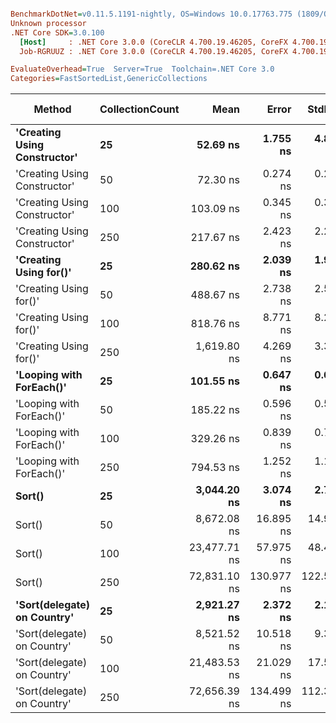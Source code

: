 ``` ini

BenchmarkDotNet=v0.11.5.1191-nightly, OS=Windows 10.0.17763.775 (1809/October2018Update/Redstone5)
Unknown processor
.NET Core SDK=3.0.100
  [Host]     : .NET Core 3.0.0 (CoreCLR 4.700.19.46205, CoreFX 4.700.19.46214), X64 RyuJIT
  Job-RGRUUZ : .NET Core 3.0.0 (CoreCLR 4.700.19.46205, CoreFX 4.700.19.46214), X64 RyuJIT

EvaluateOverhead=True  Server=True  Toolchain=.NET Core 3.0  
Categories=FastSortedList,GenericCollections  

```
|                       Method | CollectionCount |         Mean |      Error |     StdDev |       Median |  Gen 0 |  Gen 1 | Gen 2 | Allocated |
|----------------------------- |---------------- |-------------:|-----------:|-----------:|-------------:|-------:|-------:|------:|----------:|
| **&#39;Creating Using Constructor&#39;** |              **25** |     **52.69 ns** |   **1.755 ns** |   **4.833 ns** |     **50.23 ns** | **0.0284** |      **-** |     **-** |     **264 B** |
| &#39;Creating Using Constructor&#39; |              50 |     72.30 ns |   0.274 ns |   0.256 ns |     72.28 ns | 0.0494 |      - |     - |     456 B |
| &#39;Creating Using Constructor&#39; |             100 |    103.09 ns |   0.345 ns |   0.306 ns |    103.11 ns | 0.0917 | 0.0001 |     - |     856 B |
| &#39;Creating Using Constructor&#39; |             250 |    217.67 ns |   2.423 ns |   2.266 ns |    218.42 ns | 0.2248 | 0.0010 |     - |    2064 B |
|       **&#39;Creating Using for()&#39;** |              **25** |    **280.62 ns** |   **2.039 ns** |   **1.907 ns** |    **280.16 ns** | **0.0753** |      **-** |     **-** |     **704 B** |
|       &#39;Creating Using for()&#39; |              50 |    488.67 ns |   2.738 ns |   2.561 ns |    488.89 ns | 0.1326 |      - |     - |    1240 B |
|       &#39;Creating Using for()&#39; |             100 |    818.76 ns |   8.771 ns |   8.204 ns |    812.97 ns | 0.2460 |      - |     - |    2288 B |
|       &#39;Creating Using for()&#39; |             250 |  1,619.80 ns |   4.269 ns |   3.333 ns |  1,620.66 ns | 0.4673 | 0.0019 |     - |    4360 B |
|     **&#39;Looping with ForEach()&#39;** |              **25** |    **101.55 ns** |   **0.647 ns** |   **0.606 ns** |    **101.64 ns** | **0.0068** |      **-** |     **-** |      **64 B** |
|     &#39;Looping with ForEach()&#39; |              50 |    185.22 ns |   0.596 ns |   0.529 ns |    185.03 ns | 0.0067 |      - |     - |      64 B |
|     &#39;Looping with ForEach()&#39; |             100 |    329.26 ns |   0.839 ns |   0.701 ns |    329.28 ns | 0.0067 |      - |     - |      64 B |
|     &#39;Looping with ForEach()&#39; |             250 |    794.53 ns |   1.252 ns |   1.171 ns |    794.37 ns | 0.0067 |      - |     - |      64 B |
|                       **Sort()** |              **25** |  **3,044.20 ns** |   **3.074 ns** |   **2.725 ns** |  **3,043.31 ns** |      **-** |      **-** |     **-** |         **-** |
|                       Sort() |              50 |  8,672.08 ns |  16.895 ns |  14.977 ns |  8,669.51 ns |      - |      - |     - |         - |
|                       Sort() |             100 | 23,477.71 ns |  57.975 ns |  48.411 ns | 23,463.07 ns |      - |      - |     - |         - |
|                       Sort() |             250 | 72,831.10 ns | 130.977 ns | 122.516 ns | 72,825.04 ns |      - |      - |     - |         - |
|  **&#39;Sort(delegate) on Country&#39;** |              **25** |  **2,921.27 ns** |   **2.372 ns** |   **2.102 ns** |  **2,920.20 ns** |      **-** |      **-** |     **-** |         **-** |
|  &#39;Sort(delegate) on Country&#39; |              50 |  8,521.52 ns |  10.518 ns |   9.324 ns |  8,522.49 ns |      - |      - |     - |         - |
|  &#39;Sort(delegate) on Country&#39; |             100 | 21,483.53 ns |  21.029 ns |  17.561 ns | 21,482.45 ns |      - |      - |     - |         - |
|  &#39;Sort(delegate) on Country&#39; |             250 | 72,656.39 ns | 134.499 ns | 112.313 ns | 72,615.81 ns |      - |      - |     - |         - |
